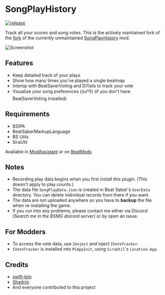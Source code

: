 # SongPlayHistory

[![release](https://img.shields.io/github/v/release/qe201020335/SongPlayHistory?color=Green&style=for-the-badge)](https://github.com/qe201020335/SongPlayHistory/releases/latest)

Track all your scores and song votes. This is the actively maintained fork of the [fork](https://github.com/Shadnix-was-taken/BeatSaber-SongPlayHistoryContinued) of the currently unmaintained [SongPlayHistory](https://github.com/swift-kim/SongPlayHistory) mod.

![Screenshot](Screenshot.png)

## Features
- Keep detailed track of your plays
- Show how many times you've played a single beatmap
- Interop with BeatSaverVoting and DiTails to track your vote
- Visualize your song preferences (👍/👎) (if you don't have BeatSaverVoting installed)

## Requirements
- BSIPA
- BeatSaberMarkupLanguage
- BS Utils
- SiraUtil

Available in [ModAssistant](https://github.com/Assistant/ModAssistant) or on [BeatMods](https://beatmods.com/#/mods)

## Notes
- Recording play data begins when you first install this plugin. (This doesn't apply to play counts.)
- The data file `SongPlayData.json` is created in Beat Saber's `UserData` directory. You can delete individual records from there if you want.
- The data are not uploaded anywhere so you have to **backup** the file when re-installing the game.
- If you run into any problems, please contact me either via Discord _(Search me in the BSMG discord server)_ or by open an issue.

## For Modders
- To access the vote data, use `Zenject` and inject `IVoteTracker`.
- `IVoteTracker` is installed into `PCAppInit`, using `SiraUtil`'s `Location.App`.

## Credits
- [swift-kim](https://github.com/swift-kim)
- [Shadnix](https://github.com/Shadnix-was-taken)
- And everyone contributed to this project
